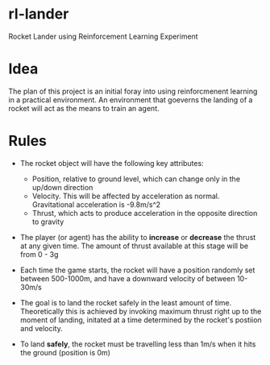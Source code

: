 # rl-lander
Rocket Lander using Reinforcement Learning Experiment 

# Idea
The plan of this project is an initial foray into using reinforcmenent learning in a practical environment. An environment that goeverns the landing of a rocket will act as the means to train an agent.

# Rules

* The rocket object will have the following key attributes:
  * Position, relative to ground level, which can change only in the up/down direction
  * Velocity. This will be affected by acceleration as normal. Gravitational acceleration is -9.8m/s^2 
  * Thrust, which acts to produce acceleration in the opposite direction to gravity 

* The player (or agent) has the ability to **increase** or **decrease** the thrust at any given time. The amount of thrust available at this stage will be from 0 - 3g
* Each time the game starts, the rocket will have a position randomly set between 500-1000m, and have a downward velocity of between 10-30m/s
* The goal is to land the rocket safely in the least amount of time. Theoretically this is achieved by invoking maximum thrust right up to the moment of landing, initated at a time determined by the rocket's postiion and velocity.
* To land **safely**, the rocket must be travelling less than 1m/s when it hits the ground (position is 0m)    
